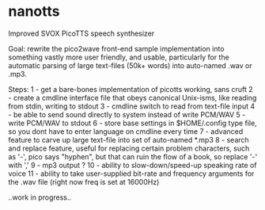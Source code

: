 nanotts
=======

Improved SVOX PicoTTS speech synthesizer

Goal: rewrite the pico2wave front-end sample implementation into something vastly more user friendly, and usable, particularly for the automatic parsing of large text-files (50k+ words) into auto-named .wav or .mp3.

Steps: 
1 - get a bare-bones implementation of picotts working, sans cruft
2 - create a cmdline interface file that obeys canonical Unix-isms, like reading from stdin, writing to stdout
3 - cmdline switch to read from text-file input
4 - be able to send sound directly to system instead of write PCM/WAV
5 - write PCM/WAV to stdout
6 - store base settings in $HOME/.config type file, so you dont have to enter language on cmdline every time
7 - advanced feature to carve up large text-file into set of auto-named *.mp3
8 - search and replace feature, useful for replacing certain problem characters, such as '-', pico says "hyphen", but that can ruin the flow of a book, so replace '-' with ','
9 - mp3 output ?
10 - ability to slow-down/speed-up speaking rate of voice
11 - ability to take user-supplied bit-rate and frequency arguments for the .wav file (right now freq is set at 16000Hz)

..work in progress..
